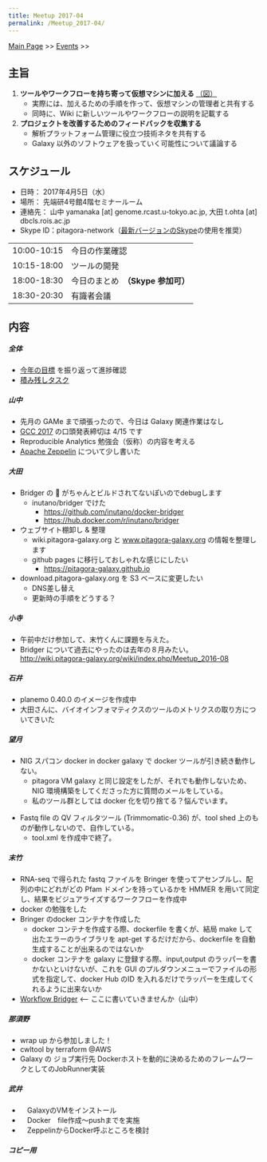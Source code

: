 ```yaml
---
title: Meetup 2017-04
permalink: /Meetup_2017-04/
---
```


[Main Page](/Main_Page "wikilink") &gt;&gt; [Events](/Events "wikilink") &gt;&gt;

主旨
----

1.  **ツールやワークフローを持ち寄って仮想マシンに加える** [（図）](http://www.pitagora-galaxy.org/_/rsrc/1416890873801/about/about_overview.png)
    -   実際には、加えるための手順を作って、仮想マシンの管理者と共有する
    -   同時に、Wiki に新しいツールやワークフローの説明を記載する
2.  **プロジェクトを改善するためのフィードバックを収集する**
    -   解析プラットフォーム管理に役立つ技術ネタを共有する
    -   Galaxy 以外のソフトウェアを扱っていく可能性について議論する

スケジュール
------------

-   日時： 2017年4月5日（水）
-   場所： 先端研4号館4階セミナールーム
-   連絡先： 山中 yamanaka \[at\] genome.rcast.u-tokyo.ac.jp, 大田 t.ohta \[at\] dbcls.rois.ac.jp
-   Skype ID：pitagora-network（[最新バージョンのSkype](http://www.skype.com/ja/)の使用を推奨）

|             |                                    |
|-------------|------------------------------------|
| 10:00-10:15 | 今日の作業確認                     |
| 10:15-18:00 | ツールの開発                       |
| 18:00-18:30 | 今日のまとめ　**（Skype 参加可）** |
| 18:30-20:30 | 有識者会議                         |

内容
----

##### 全体

-   [今年の目標](https://docs.google.com/document/d/162X8s7kEEdZ5i5QBSDJyknsgW673b81p4WuFmklQaBU/edit) を振り返って進捗確認
-   [積み残しタスク](/積み残しタスク "wikilink")

##### 山中

-   先月の GAMe まで頑張ったので、今日は Galaxy 関連作業はなし
-   [GCC 2017](https://gcc2017.sciencesconf.org/) の口頭発表締切は 4/15 です
-   Reproducible Analytics 勉強会（仮称）の内容を考える
-   [Apache Zeppelin](/Apache_Zeppelin "wikilink") について少し書いた

##### 大田

-   Bridger の 🐳 がちゃんとビルドされてないぽいのでdebugします
    -   inutano/bridger でけた
        -   <https://github.com/inutano/docker-bridger>
        -   <https://hub.docker.com/r/inutano/bridger>
-   ウェブサイト棚卸し & 整理
    -   wiki.pitagora-galaxy.org と www.pitagora-galaxy.org の情報を整理します
    -   github pages に移行しておしゃれな感じにしたい
        -   <https://pitagora-galaxy.github.io>
-   download.pitagora-galaxy.org を S3 ベースに変更したい
    -   DNS差し替え
    -   更新時の手順をどうする？

##### 小寺

-   午前中だけ参加して、末竹くんに課題を与えた。
-   Bridger について過去にやったのは去年の８月みたい。 <http://wiki.pitagora-galaxy.org/wiki/index.php/Meetup_2016-08>

##### 石井

-   planemo 0.40.0 のイメージを作成中
-   大田さんに、バイオインフォマティクスのツールのメトリクスの取り方についてきいた

##### 望月

-   NIG スパコン docker in docker galaxy で docker ツールが引き続き動作しない。
    -   pitagora VM galaxy と同じ設定をしたが、それでも動作しないため、NIG 環境構築をしてくださった方に質問のメールをしている。
    -   私のツール群としては docker 化を切り捨てる？悩んでいます。

<!-- -->

-   Fastq file の QV フィルタツール (Trimmomatic-0.36) が、tool shed 上のものが動作しないので、自作している。
    -   tool.xml を作成中で終了。

##### 末竹

-   RNA-seq で得られた fastq ファイルを Bringer を使ってアセンブルし、配列の中にどれがどの Pfam ドメインを持っているかを HMMER を用いて同定し、結果をビジュアライズするワークフローを作成中
-   docker の勉強をした
-   Bringer のdocker コンテナを作成した
    -   docker コンテナを作成する際、dockerfile を書くが、結局 make して出たエラーのライブラリを apt-get するだけだから、dockerfile を自動生成することが出来るのではないか
    -   docker コンテナを galaxy に登録する際、input,output のラッパーを書かないといけないが、これを GUI のプルダウンメニューでファイルの形式を指定して、docker Hub のID を入れるだけでラッパーを生成してくれるように出来ないか
-   [Workflow Bridger](/Workflow_Bridger "wikilink") &lt;-- ここに書いていきませんか（山中）

##### 那須野

-   wrap up から参加しました！
-   cwltool by terraform @AWS
-   Galaxy の ジョブ実行先 Dockerホストを動的に決めるためのフレームワークとしてのJobRunner実装

##### 武井

-   　GalaxyのVMをインストール
-   　Docker　file作成～pushまでを実施
-   　ZeppelinからDocker呼ぶところを検討

##### コピー用